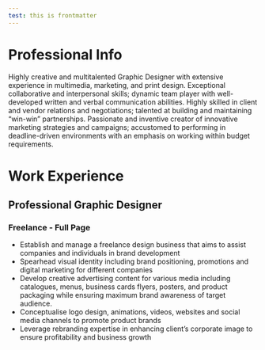 ```yaml
---
test: this is frontmatter
---
```


# Professional Info

Highly creative and multitalented Graphic Designer with extensive experience in multimedia, marketing, and print design. Exceptional collaborative and interpersonal skills; dynamic team player with well-developed written and verbal communication abilities. Highly skilled in client and vendor relations and negotiations; talented at building and maintaining “win-win” partnerships. Passionate and inventive creator of innovative marketing strategies and campaigns; accustomed to performing in deadline-driven environments with an emphasis on working within budget requirements.

# Work Experience

## Professional Graphic Designer

### Freelance - Full Page

- Establish and manage a freelance design business that aims to assist companies and individuals in brand development
- Spearhead visual identity including brand positioning, promotions and digital marketing for different companies
- Develop creative advertising content for various media including catalogues, menus, business cards flyers, posters, and product packaging while ensuring maximum brand awareness of target audience.
- Conceptualise logo design, animations, videos, websites and social media channels to promote product brands
- Leverage rebranding expertise in enhancing client’s corporate image to ensure profitability and business growth
